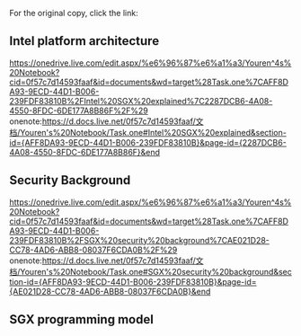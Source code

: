 For the original copy, click the link:
## Intel platform architecture
https://onedrive.live.com/edit.aspx/%e6%96%87%e6%a1%a3/Youren^4s%20Notebook?cid=0f57c7d14593faaf&id=documents&wd=target%28Task.one%7CAFF8DA93-9ECD-44D1-B006-239FDF83810B%2FIntel%20SGX%20explained%7C2287DCB6-4A08-4550-8FDC-6DE177A8B86F%2F%29
onenote:https://d.docs.live.net/0f57c7d14593faaf/文档/Youren's%20Notebook/Task.one#Intel%20SGX%20explained&section-id={AFF8DA93-9ECD-44D1-B006-239FDF83810B}&page-id={2287DCB6-4A08-4550-8FDC-6DE177A8B86F}&end
## Security Background
https://onedrive.live.com/edit.aspx/%e6%96%87%e6%a1%a3/Youren^4s%20Notebook?cid=0f57c7d14593faaf&id=documents&wd=target%28Task.one%7CAFF8DA93-9ECD-44D1-B006-239FDF83810B%2FSGX%20security%20background%7CAE021D28-CC78-4AD6-ABB8-08037F6CDA0B%2F%29
onenote:https://d.docs.live.net/0f57c7d14593faaf/文档/Youren's%20Notebook/Task.one#SGX%20security%20background&section-id={AFF8DA93-9ECD-44D1-B006-239FDF83810B}&page-id={AE021D28-CC78-4AD6-ABB8-08037F6CDA0B}&end
## SGX programming model
